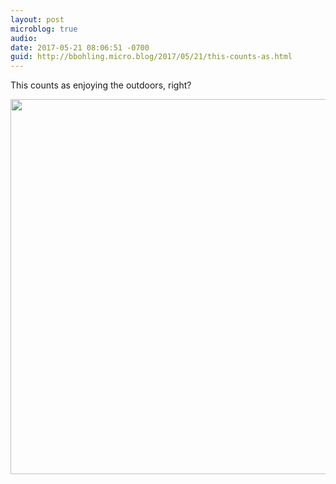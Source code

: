 ```yaml
---
layout: post
microblog: true
audio: 
date: 2017-05-21 08:06:51 -0700
guid: http://bbohling.micro.blog/2017/05/21/this-counts-as.html
---
```

This counts as enjoying the outdoors, right?

<img src="http://bbohling.micro.blog/uploads/2017/6cc5067596.jpg" width="600" height="600" style="height: auto" />
